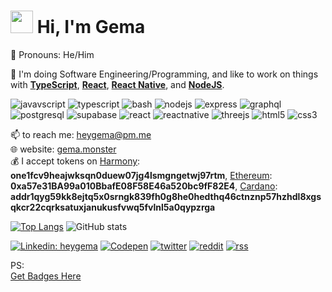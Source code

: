
# <img src="https://user-images.githubusercontent.com/10743728/100195412-e2ca3780-2f29-11eb-98b0-26af8496f704.gif" width="36px" /> Hi, I'm Gema

<p align="left">
  🍷 Pronouns: He/Him
</p>

<!-- ___tl;dr JS is 🔥___ **(Compile-To-Js)** -->

🔭 I'm doing Software Engineering/Programming, and like to work on things<br>
     with  __[TypeScript](https://www.typescriptlang.org/)__, __[React](https://reactjs.org/)__, __[React Native](https://reactnative.dev/)__, and __[NodeJS](https://nodejs.org/)__.

![javavscript](https://img.shields.io/badge/JavaScript-F7DF1E?style=for-the-badge&logo=javascript&logoColor=black)
![typescript](https://img.shields.io/badge/TypeScript-007ACC?style=for-the-badge&logo=typescript&logoColor=white)
![bash](https://img.shields.io/badge/Shell_Script-121011?style=for-the-badge&logo=gnu-bash&logoColor=white)
![nodejs](https://img.shields.io/badge/Node.js-339933?style=for-the-badge&logo=nodedotjs&logoColor=white)
![express](https://img.shields.io/badge/Express.js-000000?style=for-the-badge&logo=express&logoColor=white)
![graphql](https://img.shields.io/badge/GraphQl-E10098?style=for-the-badge&logo=graphql&logoColor=white)
![postgresql](https://img.shields.io/badge/PostgreSQL-316192?style=for-the-badge&logo=postgresql&logoColor=white)
![supabase](https://img.shields.io/badge/Supabase-181818?style=for-the-badge&logo=supabase&logoColor=white)
![react](https://img.shields.io/badge/React-20232A?style=for-the-badge&logo=react&logoColor=61DAFB)
![reactnative](https://img.shields.io/badge/React_Native-20232A?style=for-the-badge&logo=react&logoColor=61DAFB)
![threejs](https://img.shields.io/badge/ThreeJs-black?style=for-the-badge&logo=three.js&logoColor=white)
![html5](https://img.shields.io/badge/HTML5-E34F26?style=for-the-badge&logo=html5&logoColor=white)
![css3](https://img.shields.io/badge/CSS3-1572B6?style=for-the-badge&logo=css3&logoColor=white)

<p align="left">
 📫 to reach me: <a href="mailto:heygema@pm.me">heygema@pm.me</a> <br>
 🌐 website: <a href="https://gema.monster" target="_blank">gema.monster</a> <br>
 💰 I accept tokens on <a href="https://harmony.one" target="_blank">Harmony</a>: <b>one1fcv9heajwksqn0duew07jg4lsmgngetwj97rtm</b>, <a href="https://ethereum.org" target="_blank">Ethereum</a>: <b>0xa57e31BA99a010BbafE08F58E46a520bc9fF82E4</b>, <a href="https://cardano.org" target="_blank">Cardano</a>: <b>addr1qyg59kk8ejtq5x0srngk839fh0g8he0hedthq46ctnznp57hzhdl8xgsqkcr22cqrksatuxjanukusfvwq5fvlnl5a0qypzrga</b>
 </p>



[![Top Langs](https://github-readme-stats.vercel.app/api/top-langs/?username=heygema&layout=compact&theme=gruvbox)](https://github.com/anuraghazra/github-readme-stats)
![GitHub stats](https://github-readme-stats.vercel.app/api?username=heygema&layout=compact&show_icons=true&theme=gruvbox&hide_rank=true&hide_title=true&count_private=true)


<!-- [![trophy](https://github-profile-trophy.vercel.app/?username=heygema&theme=onedark)](https://github.com/ryo-ma/github-profile-trophy) -->

<!-- ![Anurag's github stats](https://github-readme-stats.vercel.app/api?username=heygema&show_icons=true&theme=radical) -->

[![Linkedin: heygema](https://img.shields.io/badge/linkedin-%230077B5.svg?&style=for-the-badge&logo=linkedin&logoColor=white)](https://www.linkedin.com/in/heygema/)
[![Codepen](https://img.shields.io/badge/Codepen-000000?style=for-the-badge&logo=codepen&logoColor=white)](https://codepen.io/heygema)
[![twitter](https://img.shields.io/badge/twitter-%231DA1F2.svg?&style=for-the-badge&logo=twitter&logoColor=white)](https://twitter.com/heygema)
[![reddit](https://img.shields.io/badge/reddit-%23FF4500.svg?&style=for-the-badge&logo=reddit&logoColor=white)](https://reddit.com/heygema)
[![rss](https://img.shields.io/badge/rss-%23FFA500.svg?&style=for-the-badge&logo=rss&logoColor=white)](https://gema.monster/rss)


PS:
<br />
[Get Badges Here](https://github.com/alexandresanlim/Badges4-README.md-Profile)



<!--

<p align="center">
  <img align="center" style="display: block; margin: auto;" alt="photo;align: center;" src="https://24.media.tumblr.com/tumblr_lj7m023ybE1qcyka5o1_500.gif">
</p>

<p align="center">
  <img align="center" style="display: block; margin: auto;" alt="photo;align: center;" src="https://www.delta.edu/_resources/images/planetarium/astronomy-001.jpg">
</p>

<p align="center">
  <img align="center" style="display: block; margin: auto;" alt="photo;align: center;" src="https://upload.wikimedia.org/wikipedia/commons/thumb/6/64/A_spinner_dolphin_in_the_Red_Sea.jpg/1920px-A_spinner_dolphin_in_the_Red_Sea.jpg">
</p>
-->


<!--
**heygema/heygema** is a ✨ _special_ ✨ repository because its `README.md` (this file) appears on your GitHub profile.

Here are some ideas to get you started:

- 🔭 I’m currently working on ...
- 🌱 I’m currently learning ...
- 👯 I’m looking to collaborate on ...
- 🤔 I’m looking for help with ...
- 💬 Ask me about ...
- 📫 How to reach me: ...
- 😄 Pronouns: ...
- ⚡ Fun fact: ...
-->
